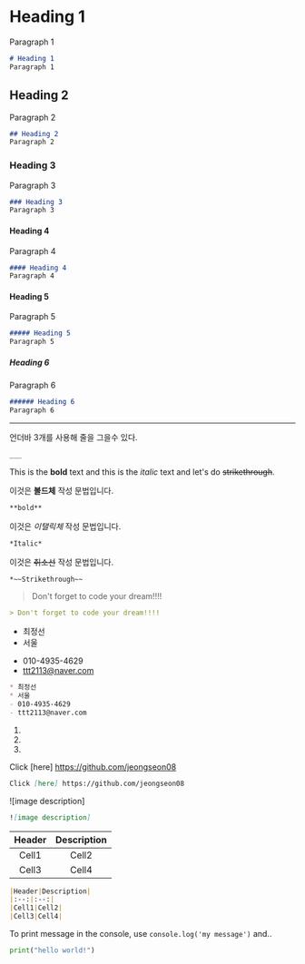 <!--Heading-->
# Heading 1
Paragraph 1
```markdown
# Heading 1
Paragraph 1
```
## Heading 2
Paragraph 2
```markdown
## Heading 2
Paragraph 2
```

### Heading 3
Paragraph 3
```markdown
### Heading 3
Paragraph 3
```

#### Heading 4
Paragraph 4
```markdown
#### Heading 4
Paragraph 4
```

#### Heading 5
Paragraph 5
```markdown
##### Heading 5
Paragraph 5
```

##### Heading 6
Paragraph 6
```markdown
###### Heading 6
Paragraph 6
```

<!--Line-->
___
언더바 3개를 사용해 줄을 그을수 있다.
```markdown
___
```
<!--Text attributes-->
This is the **bold** text and this is the *italic* text and let's do ~~strikethrough~~.

이것은 **볼드체** 작성 문법입니다.
```markdown
**bold**
```
이것은 *이탤릭체* 작성 문법입니다.
```markdown
*Italic*
```
이것은 ~~취소선~~ 작성 문법입니다.

```markdown
*~~Strikethrough~~
```
<!--Quote-->
> Don't forget to code your dream!!!!
```markdown
> Don't forget to code your dream!!!!

```
<!--Bullet list-->
* 최정선
* 서울
- 010-4935-4629
- ttt2113@naver.com
```markdown
* 최정선
* 서울
- 010-4935-4629
- ttt2113@naver.com
```

<!--Numbered list-->
1.
2.
3.

<!--Link-->
Click [here] https://github.com/jeongseon08
```markdown
Click [here] https://github.com/jeongseon08
```
<!--Image-->
![image description] 

```markdown
![image description] 
```

<!--Table-->
|Header|Description|
|:--:|:--:|
|Cell1|Cell2|
|Cell3|Cell4|

```markdown
|Header|Description|
|:--:|:--:|
|Cell1|Cell2|
|Cell3|Cell4|
```

<!--Code-->
To print message in the console, use `console.log('my message')` and..
```python
print("hello world!")
```
